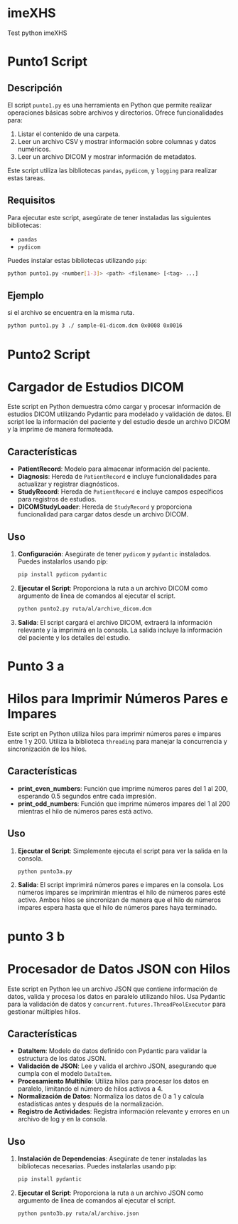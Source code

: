 # imeXHS

Test python imeXHS

# Punto1 Script

## Descripción

El script `punto1.py` es una herramienta en Python que permite realizar operaciones básicas sobre archivos y directorios. Ofrece funcionalidades para:

1. Listar el contenido de una carpeta.
2. Leer un archivo CSV y mostrar información sobre columnas y datos numéricos.
3. Leer un archivo DICOM y mostrar información de metadatos.

Este script utiliza las bibliotecas `pandas`, `pydicom`, y `logging` para realizar estas tareas.

## Requisitos

Para ejecutar este script, asegúrate de tener instaladas las siguientes bibliotecas:

- `pandas`
- `pydicom`

Puedes instalar estas bibliotecas utilizando `pip`:

```sh
python punto1.py <number[1-3]> <path> <filename> [<tag> ...]

```

## Ejemplo

si el archivo se encuentra en la misma ruta.

```sh
python punto1.py 3 ./ sample-01-dicom.dcm 0x0008 0x0016
```

# Punto2 Script

# Cargador de Estudios DICOM

Este script en Python demuestra cómo cargar y procesar información de estudios DICOM utilizando Pydantic para modelado y validación de datos. El script lee la información del paciente y del estudio desde un archivo DICOM y la imprime de manera formateada.

## Características

- **PatientRecord**: Modelo para almacenar información del paciente.
- **Diagnosis**: Hereda de `PatientRecord` e incluye funcionalidades para actualizar y registrar diagnósticos.
- **StudyRecord**: Hereda de `PatientRecord` e incluye campos específicos para registros de estudios.
- **DICOMStudyLoader**: Hereda de `StudyRecord` y proporciona funcionalidad para cargar datos desde un archivo DICOM.

## Uso

1. **Configuración**: Asegúrate de tener `pydicom` y `pydantic` instalados. Puedes instalarlos usando pip:

   ```bash
   pip install pydicom pydantic

   ```

2. **Ejecutar el Script**: Proporciona la ruta a un archivo DICOM como argumento de línea de comandos al ejecutar el script.

   ```bash
   python punto2.py ruta/al/archivo_dicom.dcm

   ```

3. **Salida**: El script cargará el archivo DICOM, extraerá la información relevante y la imprimirá en la consola. La salida incluye la información del paciente y los detalles del estudio.

# Punto 3 a

# Hilos para Imprimir Números Pares e Impares

Este script en Python utiliza hilos para imprimir números pares e impares entre 1 y 200. Utiliza la biblioteca `threading` para manejar la concurrencia y sincronización de los hilos.

## Características

- **print_even_numbers**: Función que imprime números pares del 1 al 200, esperando 0.5 segundos entre cada impresión.
- **print_odd_numbers**: Función que imprime números impares del 1 al 200 mientras el hilo de números pares está activo.

## Uso

1. **Ejecutar el Script**: Simplemente ejecuta el script para ver la salida en la consola.

   ```bash
   python punto3a.py

   ```

2. **Salida**: El script imprimirá números pares e impares en la consola. Los números impares se imprimirán mientras el hilo de números pares esté activo. Ambos hilos se sincronizan de manera que el hilo de números impares espera hasta que el hilo de números pares haya terminado.

# punto 3 b

# Procesador de Datos JSON con Hilos

Este script en Python lee un archivo JSON que contiene información de datos, valida y procesa los datos en paralelo utilizando hilos. Usa Pydantic para la validación de datos y `concurrent.futures.ThreadPoolExecutor` para gestionar múltiples hilos.

## Características

- **DataItem**: Modelo de datos definido con Pydantic para validar la estructura de los datos JSON.
- **Validación de JSON**: Lee y valida el archivo JSON, asegurando que cumpla con el modelo `DataItem`.
- **Procesamiento Multihilo**: Utiliza hilos para procesar los datos en paralelo, limitando el número de hilos activos a 4.
- **Normalización de Datos**: Normaliza los datos de 0 a 1 y calcula estadísticas antes y después de la normalización.
- **Registro de Actividades**: Registra información relevante y errores en un archivo de log y en la consola.

## Uso

1. **Instalación de Dependencias**: Asegúrate de tener instaladas las bibliotecas necesarias. Puedes instalarlas usando pip:

   ```bash
   pip install pydantic

   ```

2. **Ejecutar el Script**: Proporciona la ruta a un archivo JSON como argumento de línea de comandos al ejecutar el script.

   ```bash
   python punto3b.py ruta/al/archivo.json
   ```
